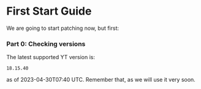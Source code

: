 # First Start Guide

We are going to start patching now, but first:

### Part 0: Checking versions

The latest supported YT version is:

```
18.15.40
```

as of 2023-04-30T07:40 UTC. Remember that, as we will use it very soon.
